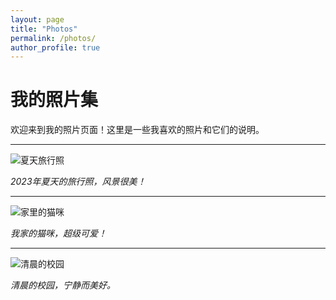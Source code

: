 ```yaml
---
layout: page
title: "Photos"
permalink: /photos/
author_profile: true
---
```


# 我的照片集

欢迎来到我的照片页面！这里是一些我喜欢的照片和它们的说明。

---

![夏天旅行照](/assets/images/photos/photo1.jpg)

*2023年夏天的旅行照，风景很美！*

---

![家里的猫咪](/assets/images/photos/photo2.jpg)

*我家的猫咪，超级可爱！*

---

![清晨的校园](/assets/images/photos/photo3.jpg)

*清晨的校园，宁静而美好。*
